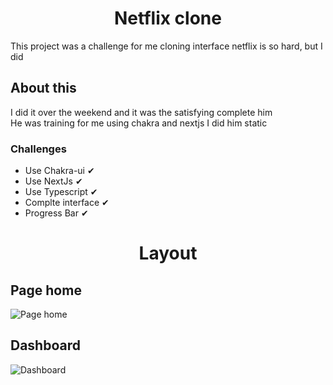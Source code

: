 <h1 align="center">Netflix clone</h1>

This project was a challenge for me cloning interface netflix is so hard, but I did

## About this

I did it over the weekend and it was the satisfying complete him <br/>
He was training for me using chakra and nextjs
I did him static

### Challenges

- Use Chakra-ui ✔
- Use NextJs ✔
- Use Typescript ✔
- Complte interface ✔
- Progress Bar ✔

<h1 align="center">Layout</h1>

## Page home

![Page home](https://github.com/Guss-droid/netflixclone/tree/main/assets/pageHome.png)

## Dashboard

![Dashboard](https://github.com/Guss-droid/netflixclone/tree/main/assets/pageDash.png)
